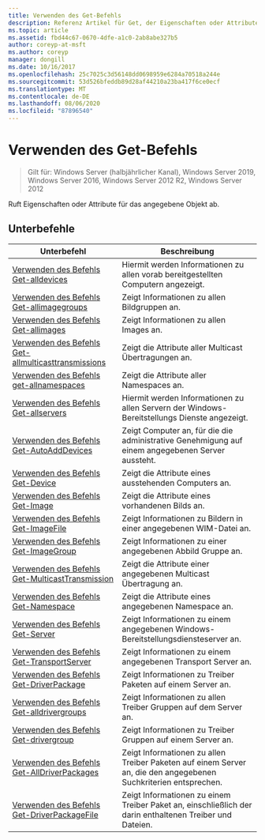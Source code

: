 ```yaml
---
title: Verwenden des Get-Befehls
description: Referenz Artikel für Get, der Eigenschaften oder Attribute zum angegebenen Objekt abruft.
ms.topic: article
ms.assetid: fbd44c67-0670-4dfe-a1c0-2ab8abe327b5
author: coreyp-at-msft
ms.author: coreyp
manager: dongill
ms.date: 10/16/2017
ms.openlocfilehash: 25c7025c3d56148dd0698959e6284a70518a244e
ms.sourcegitcommit: 53d526bfeddb89d28af44210a23ba417f6ce0ecf
ms.translationtype: MT
ms.contentlocale: de-DE
ms.lasthandoff: 08/06/2020
ms.locfileid: "87896540"
---
```

# <a name="using-the-get-command"></a>Verwenden des Get-Befehls

> Gilt für: Windows Server (halbjährlicher Kanal), Windows Server 2019, Windows Server 2016, Windows Server 2012 R2, Windows Server 2012

Ruft Eigenschaften oder Attribute für das angegebene Objekt ab.

## <a name="subcommands"></a>Unterbefehle
|Unterbefehl|Beschreibung|
|-------|--------|
|[Verwenden des Befehls Get-alldevices](using-the-get-alldevices-command.md)|Hiermit werden Informationen zu allen vorab bereitgestellten Computern angezeigt.|
|[Verwenden des Befehls Get-allimagegroups](using-the-get-allimagegroups-command.md)|Zeigt Informationen zu allen Bildgruppen an.|
|[Verwenden des Befehls Get-allimages](using-the-get-allimages-command.md)|Zeigt Informationen zu allen Images an.|
|[Verwenden des Befehls Get-allmulticasttransmissions](using-the-get-allmulticasttransmissions-command.md)|Zeigt die Attribute aller Multicast Übertragungen an.|
|[Verwenden des Befehls get-allnamespaces](using-the-get-allnamespaces-command.md)|Zeigt die Attribute aller Namespaces an.|
|[Verwenden des Befehls Get-allservers](using-the-get-allservers-command.md)|Hiermit werden Informationen zu allen Servern der Windows-Bereitstellungs Dienste angezeigt.|
|[Verwenden des Befehls Get-AutoAddDevices](using-the-get-autoadddevices-command.md)|Zeigt Computer an, für die die administrative Genehmigung auf einem angegebenen Server aussteht.|
|[Verwenden des Befehls Get-Device](using-the-get-device-command.md)|Zeigt die Attribute eines ausstehenden Computers an.|
|[Verwenden des Befehls Get-Image](using-the-get-image-command.md)|Zeigt die Attribute eines vorhandenen Bilds an.|
|[Verwenden des Befehls Get-ImageFile](using-the-get-imagefile-command.md)|Zeigt Informationen zu Bildern in einer angegebenen WIM-Datei an.|
|[Verwenden des Befehls Get-ImageGroup](using-the-get-imagegroup-command.md)|Zeigt Informationen zu einer angegebenen Abbild Gruppe an.|
|[Verwenden des Befehls Get-MulticastTransmission](using-the-get-multicasttransmission-command.md)|Zeigt die Attribute einer angegebenen Multicast Übertragung an.|
|[Verwenden des Befehls Get-Namespace](using-the-get-namespace-command.md)|Zeigt die Attribute eines angegebenen Namespace an.|
|[Verwenden des Befehls Get-Server](using-the-get-server-command.md)|Zeigt Informationen zu einem angegebenen Windows-Bereitstellungsdiensteserver an.|
|[Verwenden des Befehls Get-TransportServer](using-the-get-transportserver-command.md)|Zeigt Informationen zu einem angegebenen Transport Server an.|
|[Verwenden des Befehls Get-DriverPackage](using-the-get-driverpackage-command.md)|Zeigt Informationen zu Treiber Paketen auf einem Server an.|
|[Verwenden des Befehls Get-alldrivergroups](using-the-get-alldrivergroups-command.md)|Zeigt Informationen zu allen Treiber Gruppen auf dem Server an.|
|[Verwenden des Befehls Get-drivergroup](using-the-get-drivergroup-command.md)|Zeigt Informationen zu Treiber Gruppen auf einem Server an.|
|[Verwenden des Befehls Get-AllDriverPackages](using-the-get-alldriverpackages-command.md)|Zeigt Informationen zu allen Treiber Paketen auf einem Server an, die den angegebenen Suchkriterien entsprechen.|
|[Verwenden des Befehls Get-DriverPackageFile](using-the-get-driverpackagefile-command.md)|Zeigt Informationen zu einem Treiber Paket an, einschließlich der darin enthaltenen Treiber und Dateien.|
